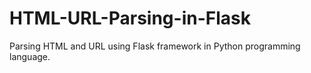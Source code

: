# HTML-URL-Parsing-in-Flask
Parsing HTML and URL using Flask framework in Python programming language.
